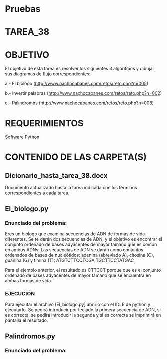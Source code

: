 # Pruebas
# TAREA_38

# OBJETIVO

El objetivo de esta tarea es resolver los siguientes 3 algoritmos y dibujar sus diagramas de flujo correspondientes:

a.- El biólogo (http://www.nachocabanes.com/retos/reto.php?n=005)

b.- Invertir palabras (http://www.nachocabanes.com/retos/reto.php?n=002)

c.- Palíndromos (http://www.nachocabanes.com/retos/reto.php?n=008)

# REQUERIMIENTOS
Software Python

# CONTENIDO DE LAS CARPETA(S)

## Dicionario_hasta_tarea_38.docx

Documento actualizado hasta la tarea indicada con los términos correspondientes a cada tarea.

## El_biologo.py

### Enunciado del problema:
Eres un biólogo que examina secuencias de ADN de formas de vida diferentes. Se te darán dos secuencias de ADN, y el objetivo es encontrar el conjunto ordenado de bases adyacentes de mayor tamaño que es común en ambos ADNs.
Las secuencias de ADN se darán como conjuntos ordenados de bases de nucleótidos: adenina (abreviado A), citosina (C), guanina (G) y timina (T):
ATGTCTTCCTCGA TGCTTCCTATGAC

Para el ejemplo anterior, el resultado es CTTCCT porque que es el conjunto ordenado de bases adyacentes de mayor tamaño que se encuentra en ambas formas de vida.

### EJECUCIÓN

Para ejecutar el archivo [El_biologo.py] abrirlo con el IDLE de python y ejecutarlo. Se pedirá introducir por teclado la primera secuencia de ADN, si es correcta, se pedirá introducir la segunda y si es correcta se imprimirá en pantalla el resultado.

## Palindromos.py

### Enunciado del problema:
